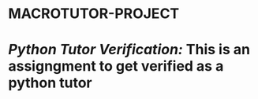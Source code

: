 # MACROTUTOR-PROJECT 

# *Python Tutor Verification:* This is an assigngment to get verified as a python tutor
